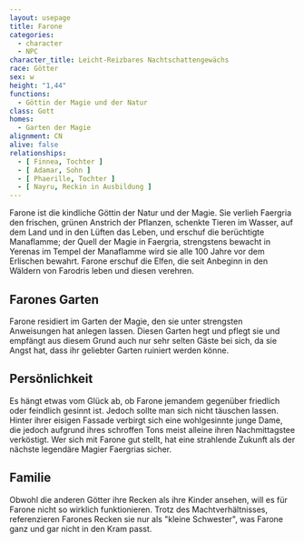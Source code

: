 ```yaml
---
layout: usepage
title: Farone
categories:
  - character
  - NPC
character_title: Leicht-Reizbares Nachtschattengewächs
race: Götter
sex: w
height: "1,44"
functions:
  - Göttin der Magie und der Natur
class: Gott
homes:
  - Garten der Magie
alignment: CN
alive: false
relationships:
  - [ Finnea, Tochter ]
  - [ Adamar, Sohn ]
  - [ Phaerille, Tochter ]
  - [ Nayru, Reckin in Ausbildung ]
---
```


Farone ist die kindliche Göttin der Natur und der Magie. Sie verlieh Faergria den frischen, grünen Anstrich der
Pflanzen, schenkte Tieren im Wasser, auf dem Land und in den Lüften das Leben, und erschuf die berüchtigte Manaflamme;
der Quell der Magie in Faergria, strengstens bewacht in Yerenas im Tempel der Manaflamme wird sie alle 100 Jahre vor dem
Erlischen bewahrt. Farone erschuf die Elfen, die seit Anbeginn in den Wäldern von Farodris leben und diesen verehren.

<!--more-->

## Farones Garten

Farone residiert im Garten der Magie, den sie unter strengsten Anweisungen hat anlegen lassen. Diesen Garten hegt und
pflegt sie und empfängt aus diesem Grund auch nur sehr selten Gäste bei sich, da sie Angst hat, dass ihr geliebter
Garten ruiniert werden könne.

## Persönlichkeit

Es hängt etwas vom Glück ab, ob Farone jemandem gegenüber friedlich oder feindlich gesinnt ist. Jedoch sollte man sich
nicht täuschen lassen. Hinter ihrer eisigen Fassade verbirgt sich eine wohlgesinnte junge Dame, die jedoch aufgrund
ihres schroffen Tons meist alleine ihren Nachmittagstee verköstigt. Wer sich mit Farone gut stellt, hat eine strahlende
Zukunft als der nächste legendäre Magier Faergrias sicher.

## Familie

Obwohl die anderen Götter ihre Recken als ihre Kinder ansehen, will es für Farone nicht so wirklich funktionieren. Trotz
des Machtverhältnisses, referenzieren Farones Recken sie nur als "kleine Schwester", was Farone ganz und gar nicht in
den Kram passt.